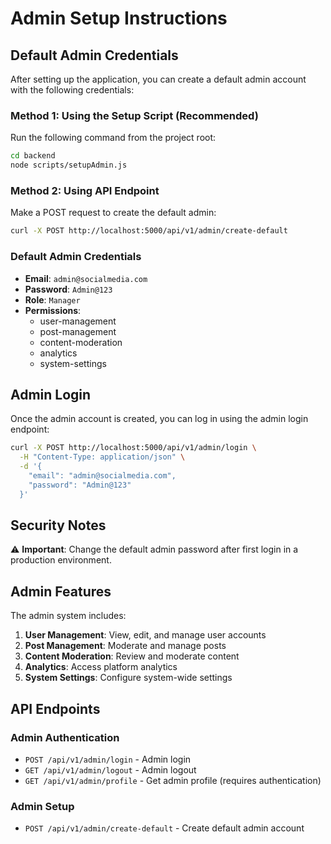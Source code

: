 # Admin Setup Instructions

## Default Admin Credentials

After setting up the application, you can create a default admin account with the following credentials:

### Method 1: Using the Setup Script (Recommended)

Run the following command from the project root:

```bash
cd backend
node scripts/setupAdmin.js
```

### Method 2: Using API Endpoint

Make a POST request to create the default admin:

```bash
curl -X POST http://localhost:5000/api/v1/admin/create-default
```

### Default Admin Credentials

- **Email**: `admin@socialmedia.com`
- **Password**: `Admin@123`
- **Role**: `Manager`
- **Permissions**:
  - user-management
  - post-management
  - content-moderation
  - analytics
  - system-settings

## Admin Login

Once the admin account is created, you can log in using the admin login endpoint:

```bash
curl -X POST http://localhost:5000/api/v1/admin/login \
  -H "Content-Type: application/json" \
  -d '{
    "email": "admin@socialmedia.com",
    "password": "Admin@123"
  }'
```

## Security Notes

⚠️ **Important**: Change the default admin password after first login in a production environment.

## Admin Features

The admin system includes:

1. **User Management**: View, edit, and manage user accounts
2. **Post Management**: Moderate and manage posts
3. **Content Moderation**: Review and moderate content
4. **Analytics**: Access platform analytics
5. **System Settings**: Configure system-wide settings

## API Endpoints

### Admin Authentication

- `POST /api/v1/admin/login` - Admin login
- `GET /api/v1/admin/logout` - Admin logout
- `GET /api/v1/admin/profile` - Get admin profile (requires authentication)

### Admin Setup

- `POST /api/v1/admin/create-default` - Create default admin account
